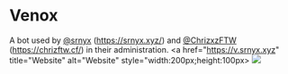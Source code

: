 # Venox
A bot used by [@srnyx](https://github.com/srnyx) (https://srnyx.xyz/) and [@ChrizxzFTW](https://github.com/Chrizxz) (https://chrizftw.cf/) in their administration.
<a href="https://v.srnyx.xyz" title="Website" alt="Website" style="width:200px;height:100px>
<img src="https://img.srnyx.xyz/r/ky6418r150a.png"/>
</a>

